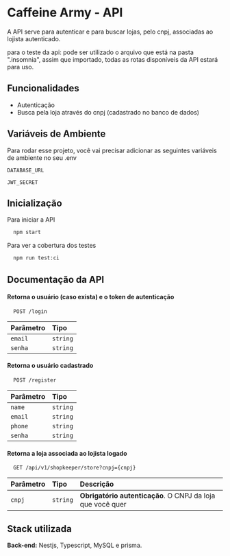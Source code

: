 # Caffeine Army - API

A API serve para autenticar e para buscar lojas, pelo cnpj, associadas ao lojista autenticado.

para o teste da api: pode ser utilizado o arquivo que está na pasta ".insomnia", assim que importado, todas as rotas disponíveis da API estará para uso.

## Funcionalidades

- Autenticação
- Busca pela loja através do cnpj (cadastrado no banco de dados)

## Variáveis de Ambiente

Para rodar esse projeto, você vai precisar adicionar as seguintes variáveis de ambiente no seu .env

`DATABASE_URL`

`JWT_SECRET`

## Inicialização

Para iniciar a API

```bash
  npm start
```

Para ver a cobertura dos testes

```bash
  npm run test:ci
```

## Documentação da API

#### Retorna o usuário (caso exista) e o token de autenticação

```http
  POST /login
```

| Parâmetro | Tipo     |
| :-------- | :------- |
| `email`   | `string` |
| `senha`   | `string` |

#### Retorna o usuário cadastrado

```http
  POST /register
```

| Parâmetro | Tipo     |
| :-------- | :------- |
| `name`    | `string` |
| `email`   | `string` |
| `phone`   | `string` |
| `senha`   | `string` |

#### Retorna a loja associada ao lojista logado

```http
  GET /api/v1/shopkeeper/store?cnpj={cnpj}
```

| Parâmetro | Tipo     | Descrição                                                  |
| :-------- | :------- | :--------------------------------------------------------- |
| `cnpj`    | `string` | **Obrigatório autenticação**. O CNPJ da loja que você quer |

## Stack utilizada

**Back-end:** Nestjs, Typescript, MySQL e prisma.
